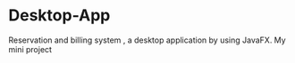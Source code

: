 # Desktop-App
Reservation and billing system , a desktop application by using JavaFX. My mini project
